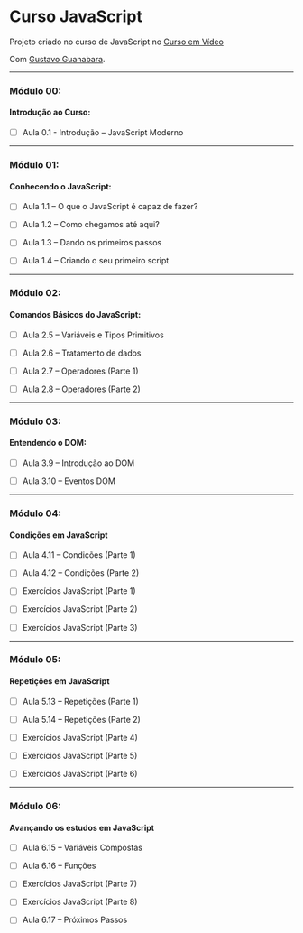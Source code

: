 # Curso JavaScript

Projeto criado no curso de JavaScript no [Curso em Vídeo](https://www.cursoemvideo.com/) 

Com [Gustavo Guanabara](https://github.com/gustavoguanabara).

---

### Módulo 00: 

#### Introdução ao Curso:

- [ ] Aula 0.1 - Introdução – JavaScript Moderno

---

### Módulo 01: 

#### Conhecendo o JavaScript:

- [ ] Aula 1.1 – O que o JavaScript é capaz de fazer?

- [ ] Aula 1.2 – Como chegamos até aqui?

- [ ] Aula 1.3 – Dando os primeiros passos

- [ ] Aula 1.4 – Criando o seu primeiro script

---

### Módulo 02:

#### Comandos Básicos do JavaScript:

- [ ] Aula 2.5 – Variáveis e Tipos Primitivos

- [ ] Aula 2.6 – Tratamento de dados

- [ ] Aula 2.7 – Operadores (Parte 1)

- [ ] Aula 2.8 – Operadores (Parte 2)

---

### Módulo 03:

#### Entendendo o DOM:

- [ ] Aula 3.9 – Introdução ao DOM

- [ ] Aula 3.10 – Eventos DOM

---

### Módulo 04:

#### Condições em JavaScript

- [ ] Aula 4.11 – Condições (Parte 1)

- [ ] Aula 4.12 – Condições (Parte 2)

- [ ] Exercícios JavaScript (Parte 1)

- [ ] Exercícios JavaScript (Parte 2)

- [ ] Exercícios JavaScript (Parte 3)

---

### Módulo 05:

#### Repetições em JavaScript

- [ ] Aula 5.13 – Repetições (Parte 1)

- [ ] Aula 5.14 – Repetições (Parte 2)

- [ ] Exercícios JavaScript (Parte 4)

- [ ] Exercícios JavaScript (Parte 5)

- [ ] Exercícios JavaScript (Parte 6)

---

### Módulo 06:

#### Avançando os estudos em JavaScript

- [ ] Aula 6.15 – Variáveis Compostas

- [ ] Aula 6.16 – Funções

- [ ] Exercícios JavaScript (Parte 7)

- [ ] Exercícios JavaScript (Parte 8)

- [ ] Aula 6.17 – Próximos Passos